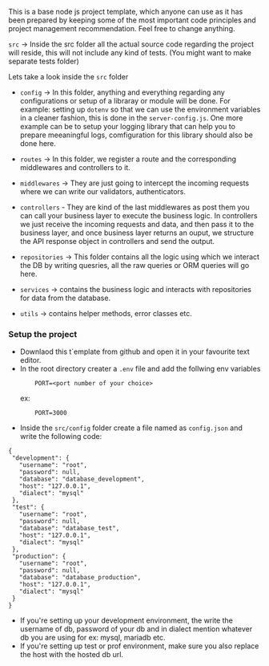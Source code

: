 This is a base node js project template, which anyone can use as it has been prepared by keeping some of the most important code principles and project management recommendation. Feel free to change anything.


`src` -> Inside the src folder all the actual source code regarding the project will reside, this will not include any kind of tests. (You might want to make separate tests folder)

Lets take a look inside the `src` folder

 - `config` -> In this folder, anything and everything regarding any configurations or setup of a libraray or module will be done. For example: setting up `dotenv` so that we can use the environment variables in a cleaner fashion, this is done in the `server-config.js`. One more example can be to setup your logging library that can help you to prepare meeaningful logs, comfiguration for this library should also be done here.

 - `routes` -> In this folder, we register a route and the corresponding middlewares and controllers to it.

 - `middlewares` -> They are just going to intercept the incoming requests where we can write our validators, authenticators.

 - `controllers`  - They are kind of the last middlewares as post them you can call your business layer to execute the business logic. In controllers we just receive the incoming requests and data, and then pass it to the business layer, and once business layer returns an ouput, we structure the API response object in controllers and send the output.

 - `repositories` -> This folder contains all the logic using which we interact the DB by writing quesries, all the raw queries or ORM queries will go here.

 - `services` -> contains the business logic and interacts with repositories for data from the database.

 - `utils` -> contains helper methods, error classes etc.

### Setup the project

 - Downlaod this t`emplate from github and open it in your favourite text editor.
 - In the root directory creater a `.env` file and add the follwing env variables
    ```
        PORT=<port number of your choice>
    ```
    ex:
    ```
        PORT=3000
    ```
 - Inside the `src/config` folder  create a file named as `config.json` and write the following code:
 ```
 {
  "development": {
    "username": "root",
    "password": null,
    "database": "database_development",
    "host": "127.0.0.1",
    "dialect": "mysql"
  },
  "test": {
    "username": "root",
    "password": null,
    "database": "database_test",
    "host": "127.0.0.1",
    "dialect": "mysql"
  },
  "production": {
    "username": "root",
    "password": null,
    "database": "database_production",
    "host": "127.0.0.1",
    "dialect": "mysql"
  }
}
```
- If you're setting up your development environment, the write the username of db, password of your db and in  dialect mention whatever db you are using for ex: mysql, mariadb etc.
- If you're setting up test or prof environment, make sure you also replace the host with the hosted db url.